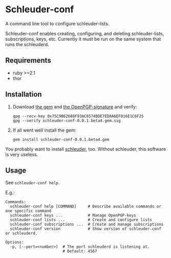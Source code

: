 Schleuder-conf
==============

A command line tool to configure schleuder-lists.

Schleuder-conf enables creating, configuring, and deleting schleuder-lists, subscriptions, keys, etc. Currently it must be run on the same system that runs the schleuderd.

Requirements
------------
* ruby  >=2.1
* thor

Installation
------------

1. Download [the gem](https://schleuder.nadir.org/download/schleuder-conf-0.0.1.beta4.gem) and [the OpenPGP-signature](https://schleuder.nadir.org/download/schleuder-conf-0.0.1.beta4.gem.sig) and verify:
   ```
   gpg --recv-key 0x75C9B62688F93AC6574BDE7ED8A6EF816E1C6F25
   gpg --verify schleuder-conf-0.0.1.beta4.gem.sig
   ```

2. If all went well install the gem:
   ```
   gem install schleuder-conf-0.0.1.beta4.gem
   ```

You probably want to install [schleuder](https://git.codecoop.org/schleuder/schleuder3), too. Without schleuder, this software is very useless.

Usage
-----
See `schleuder-conf help`.

E.g.:

    Commands:
      schleuder-conf help [COMMAND]     # Describe available commands or one specific command
      schleuder-conf keys ...           # Manage OpenPGP-keys
      schleuder-conf lists ...          # Create and configure lists
      schleuder-conf subscriptions ...  # Create and manage subscriptions
      schleuder-conf version            # Show version of schleuder-conf or schleuderd.

    Options:
      -p, [--port=<number>]  # The port schleuderd is listening at.
                             # Default: 4567

